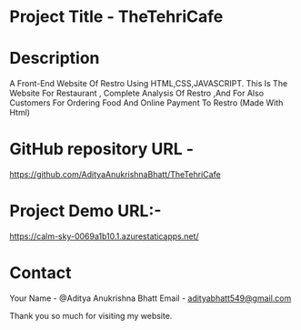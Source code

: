 # Project Title - TheTehriCafe

# Description
A Front-End Website Of Restro Using HTML,CSS,JAVASCRIPT. This Is The Website For Restaurant , Complete Analysis Of Restro ,And For Also Customers For Ordering Food And Online Payment To Restro (Made With Html)

# GitHub repository URL -
https://github.com/AdityaAnukrishnaBhatt/TheTehriCafe

# Project Demo URL:-
https://calm-sky-0069a1b10.1.azurestaticapps.net/

# Contact
Your Name - @Aditya Anukrishna Bhatt
Email - adityabhatt549@gmail.com

Thank you so much for visiting my website.
